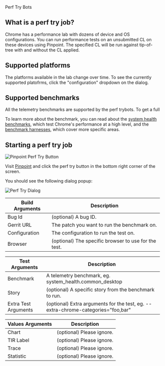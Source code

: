 <!-- Copyright 2018 The Chromium Authors. All rights reserved.
     Use of this source code is governed by a BSD-style license that can be
     found in the LICENSE file.
-->

Perf Try Bots

## What is a perf try job?

Chrome has a performance lab with dozens of device and OS configurations. You
can run performance tests on an unsubmitted CL on these devices using Pinpoint. The specified CL will be run against tip-of-tree with and without the CL applied.

## Supported platforms

The platforms available in the lab change over time. To see the currently supported platofrms, click the "configuration" dropdown on the dialog.

## Supported benchmarks

All the telemetry benchmarks are supported by the perf trybots. To get a full

To learn more about the benchmark, you can read about the
[system health benchmarks](https://docs.google.com/document/d/1BM_6lBrPzpMNMtcyi2NFKGIzmzIQ1oH3OlNG27kDGNU/edit?ts=57e92782),
which test Chrome's performance at a high level, and the
[benchmark harnesses](https://docs.google.com/spreadsheets/d/1ZdQ9OHqEjF5v8dqNjd7lGUjJnK6sgi8MiqO7eZVMgD0/edit#gid=0),
which cover more specific areas.


## Starting a perf try job

![Pinpoint Perf Try Button](https://raw.githubusercontent.com/catapult-project/catapult/master/dashboard/dashboard/pinpoint/images/pinpoint-perf-try-button.png)

Visit [Pinpoint](https://pinpoint-dot-chromeperf.appspot.com) and click the perf try button in the bottom right corner of the screen.

You should see the following dialog popup:

![Perf Try Dialog](https://raw.githubusercontent.com/catapult-project/catapult/master/dashboard/dashboard/pinpoint/images/pinpoint-perf-try-dialog.png)


**Build Arguments**| **Description**
--- | ---
Bug Id | (optional) A bug ID.
Gerrit URL | The patch you want to run the benchmark on.
Configuration | The configuration to run the test on.
Browser | (optional) The specific browser to use for the test.

**Test Arguments**| **Description**
--- | ---
Benchmark | A telemetry benchmark, eg. system_health.common_desktop
Story | (optional) A specific story from the benchmark to run.
Extra Test Arguments | (optional) Extra arguments for the test, eg. --extra-chrome-categories="foo,bar"

**Values Arguments**| **Description**
--- | ---
Chart | (optional) Please ignore.
TIR Label | (optional) Please ignore.
Trace | (optional) Please ignore.
Statistic | (optional) Please ignore.
